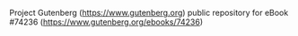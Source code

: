 Project Gutenberg (https://www.gutenberg.org) public repository for
eBook #74236 (https://www.gutenberg.org/ebooks/74236)
